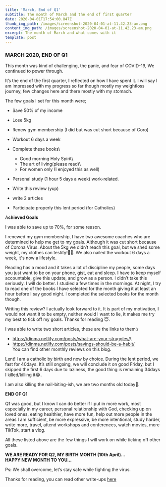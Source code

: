 ```yaml
---
title: 'March, End of Q1'
subtitle: The month of March and the end of first quarter
date: 2020-04-01T17:54:00.847Z
thumb_img_path: /images/screenshot-2020-04-01-at-11.42.23-am.png
content_img_path: /images/screenshot-2020-04-01-at-11.42.23-am.png
excerpt: The month of March and what comes with it
template: post
---
```

### **MARCH 2020, END OF Q1**

This month was kind of challenging, the panic, and fear of COVID-19, We continued to power through.

It’s the end of the first quarter, I reflected on how I have spent it. I will say I am impressed with my progress so far though mostly my weightloss journey, few changes here and there mostly with my stomach.

The few goals I set for this month were;

* Save 50% of my income
* Lose 5kg
* Renew gym membership (I did but was cut short because of Coro)
* Workout 6 days a week
* Complete these books\

  * Good morning Holy Spirit\
  * The art of living(please read)\
  * For women only (I enjoyed this as well)
* Personal study (1 hour 5 days a week) work-related.
* Write this review (yup)
* write 2 articles
* Participate properly this lent period (for Catholics)

A**chieved Goals**

I was able to save up to 70%, for some reason.

I renewed my gym membership, I have two awesome coaches who are determined to help me get to my goals. Although it was cut short because of Corona Virus. About the 5kg we didn’t reach this goal, but we shed some weight, my clothes can testify!🕺🕺. We also nailed the workout 6 days a week, it's now a lifestyle.

Reading has a mood and it takes a lot of discipline my people, some days you just want to be on your phone, gist, eat and sleep. I have to keep myself accountable, give this update, and grow as a person. I didn’t take this seriously. I will do better. I studied a few times in the mornings. At night, I try to read one of the books I have selected for the month giving it at least an hour before I say good night. I completed the selected books for the month though.

Writing this review? I actually look forward to it. It is part of my motivation, I would not want it to be empty, neither would I want to lie, it makes me try my best to tick off my goals. Thanks for reading 😇.

I was able to write two short articles, these are the links to them:\

* <https://dinma.netlify.com/posts/what-are-your-struggles/>\
* <https://dinma.netlify.com/posts/savings-should-be-a-habit/>\
  You can find other monthly reviews on this blog.

Lent! I am a catholic by birth and now by choice. During the lent period, we fast for 40days. It’s still ongoing, we will conclude it on good Friday, but I skipped the first 6 days due to laziness, the good thing is remaining 34days I killed/killing it😂.

I am also killing the nail-biting-ish, we are two months old today🍻.

**END OF Q1**

Q1 was good, but I know I can do better if I put in more work, most especially in my career, personal relationship with God, checking up on loved ones, eating healthier, have more fun, help out more people in the areas I am sufficient, be more expressive, be more intentional, study harder, write more, travel, attend workshops and conferences, watch movies, more TikTok, start a vlog.

All these listed above are the few things I will work on while ticking off other goals.

**WE ARE READY FOR Q2, MY BIRTH MONTH (10th April)…\
HAPPY NEW MONTH TO YOU…**

Ps: We shall overcome, let’s stay safe while fighting the virus.

Thanks for reading, you can read other write-ups [here](https://dinma.netlify.com)